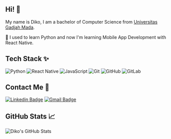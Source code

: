 ## Hi! 👋
My name is Diko, I am a bachelor of Computer Science from [Universitas Gadjah Mada](https://dcse.fmipa.ugm.ac.id/site/en/welcome/). 

🌱 I used to learn Python and now I'm learning Mobile App Development with React Native.

## Tech Stack ✨
![Python](https://img.shields.io/badge/-Python-181717?style=flat-square&logo=Python) 
![React Native](https://img.shields.io/badge/-React-181717?style=flat-square&logo=react)
![JavaScript](https://img.shields.io/badge/-JavaScript-181717?style=flat-square&logo=javascript) 
![Git](https://img.shields.io/badge/-Git-181717?style=flat-square&logo=git)
![GitHub](https://img.shields.io/badge/-GitHub-181717?style=flat-square&logo=github)
![GitLab](https://img.shields.io/badge/-GitLab-181717?style=flat-square&logo=gitlab)

## Contact Me 🤙
[![Linkedin Badge](https://img.shields.io/badge/-ahmadsyarifuddinr-blue?style=flat-square&logo=Linkedin&logoColor=white&link=https://www.linkedin.com/in/ahmadsyarifuddinr/)](https://www.linkedin.com/in/ahmadsyarifuddinr/)
[![Gmail Badge](https://img.shields.io/badge/-ahmadsyarifuddinr@gmail.com-c14438?style=flat-square&logo=Gmail&logoColor=white&link=mailto:ahmadsyarifuddinr@gmail.com)](mailto:ahmadsyarifuddinr@gmail.com)

## GitHub Stats 📈
![Diko's GitHub Stats](https://github-readme-stats.vercel.app/api?username=ddikodroid&show_icons=true&theme=dracula)
